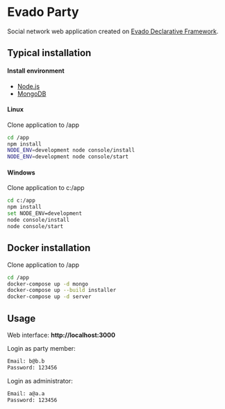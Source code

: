 # Evado Party

Social network web application 
created on [Evado Declarative Framework](https://github.com/mkhorin/evado).

## Typical installation

#### Install environment
- [Node.js](https://nodejs.org)
- [MongoDB](https://www.mongodb.com/download-center/community)

#### Linux
Clone application to /app
```sh
cd /app
npm install
NODE_ENV=development node console/install
NODE_ENV=development node console/start
```

#### Windows
Clone application to c:/app
```sh
cd c:/app
npm install
set NODE_ENV=development
node console/install
node console/start
```

## Docker installation

Clone application to /app
```sh
cd /app
docker-compose up -d mongo
docker-compose up --build installer
docker-compose up -d server
```

## Usage

Web interface: **http://localhost:3000**

Login as party member:
```sh
Email: b@b.b
Password: 123456
```
Login as administrator:
```sh
Email: a@a.a
Password: 123456
```